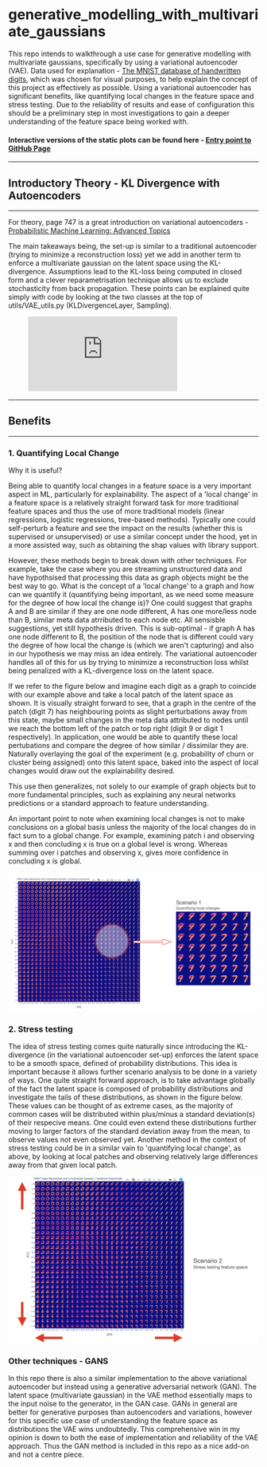 # generative_modelling_with_multivariate_gaussians

This repo intends to walkthrough a use case for generative modelling with multivariate gaussians, specifically by using a variational autoencoder (VAE). Data used for explanation - [The MNIST database of handwritten digits](https://www.tensorflow.org/datasets/catalog/mnist), which was chosen for visual purposes, to help explain the concept of this project as effectively as possible.
Using a variational autoencoder has significant benefits, like quantifying local changes in the feature space and stress testing. Due to the reliability of results and ease of configuration this should be a preliminary step in most investigations to gain a deeper understanding of the feature space being worked with. 


#### Interactive versions of the static plots can be found here - [Entry point to GitHub Page](https://tobycassidy.github.io/generative_modelling_with_multivariate_gaussians/)

---
## Introductory Theory - KL Divergence with Autoencoders
---

For theory, page 747 is a great introduction on variational autoencoders - [Probabilistic Machine Learning: Advanced Topics](https://probml.github.io/pml-book/book2.html)

The main takeaways being, the set-up is similar to a traditional autoencoder (trying to minimize a reconstruction loss) yet we add in another term to enforce a multivariate gaussian on the latent space using the KL-divergence. Assumptions lead to the KL-loss being computed in closed form and a clever reparametrisation technique allows us to exclude stochasticity from back propagation. These points can be explained quite simply with code by looking at the two classes at the top of utils/VAE_utils.py (KLDivergenceLayer, Sampling).


<figure class="video_container">
  <iframe src="https://datastudio.google.com/embed/reporting/382255b6-0c29-4101-b9cb-4609981e980b/page/IcIqC" frameborder="0" allowfullscreen="true"> </iframe>
</figure>


---
## Benefits
---
### 1. Quantifying Local Change 
Why it is useful?

Being able to quantify local changes in a feature space is a very important aspect in ML, particularly for explainability. The aspect of a 'local change' in a feature space is a relatively straight forward task for more traditional feature spaces and thus the use of more traditional models (linear regressions, logistic regressions, tree-based methods).  Typically one could self-perturb a feature and see the impact on the results (whether this is supervised or unsupervised) or use a similar concept under the hood, yet in a more assisted way, such as obtaining the shap values with library support. 

However, these methods begin to break down with other techniques. For example, take the case where you are streaming unstructured data and have hypothsised that processing this data as graph objects might be the best way to go. What is the concept of a 'local change' to a graph and how can we quantify it (quantifying being important, as we need some measure for the degree of how local the change is)? One could suggest that graphs A and B are similar if they are one node different, A has one more/less node than B, similar meta data atrributed to each node etc. All sensisble suggestions, yet still hypothesis driven. This is sub-optimal - if graph A has one node different to B, the position of the node that is different could vary the degree of how local the change is (which we aren't capturing) and also in our hypothesis we may miss an idea entirely. The variational autoencoder handles all of this for us by trying to minimize a reconstruction loss whilst being penalized with a KL-divergence loss on the latent space.

If we refer to the figure below and imagine each digit as a graph to coincide with our example above and take a local patch of the latent space as shown. It is visually straight forward to see, that a graph in the centre of the patch (digit 7) has neighbouring points as slight perturbations away from this state, maybe small changes in the meta data attributed to nodes until we reach the bottom left of the patch or top right (digit 9 or digit 1 respectively). In application, one would be able to quantify these local pertubations and compare the degree of how similar / dissimilar they are. Naturally overlaying the goal of the experiment (e.g. probability of churn or cluster being assigned) onto this latent space, baked into the aspect of local changes would draw out the explainability desired.

This use then generalizes, not solely to our example of graph objects but to more fundamental principles, such as explaining any neural networks predictions or a standard approach to feature understanding. 

An important point to note when examining local changes is not to make conclusions on a global basis unless the majority of the local changes do in fact sum to a global change. For example, examining patch i and observing x and then concluding x is true on a global level is wrong. Whereas summing over i patches and observing x, gives more confidence in concluding x is global.


![local_changes](concepts/local_changes.png)

### 2. Stress testing 
The idea of stress testing comes quite naturally since introducing the KL-divergence (in the variational autoencoder set-up) enforces the latent space to be a smooth space, defined of probability distributions. This idea is important because it allows further scenario analysis to be done in a variety of ways. One quite straight forward approach, is to take advantage globally of the fact the latent space is composed of probability distributions and investigate the tails of these distributions, as shown in the figure below. These values can be thought of as extreme cases, as the majority of common cases will be distributed within plus/minus a standard deviation(s) of their respecive means. One could even extend these distributions further moving to larger factors of the standard deviation away from the mean, to observe values not even observed yet. Another method in the context of stress testing could be in a similar vain to 'quantifying local change', as above, by looking at local patches and observing relatively large differences away from that given local patch.

![stress_testing](concepts/stress_testing.png)

### Other techniques - GANS

In this repo there is also a similar implementation to the above variational autoencoder but instead using a generative adversarial network (GAN). The latent space (multivariate gaussian) in the VAE method essentially maps to the input noise to the generator, in the GAN case. GANs in general are better for generative purposes than autoencoders and variations, however for this specific use case of understanding the feature space as distributions the VAE wins undoubtedly. This comprehensive win in my opinion is down to both the ease of implementation and reliability of the VAE approach. Thus the GAN method is included in this repo as a nice add-on and not a centre piece.



